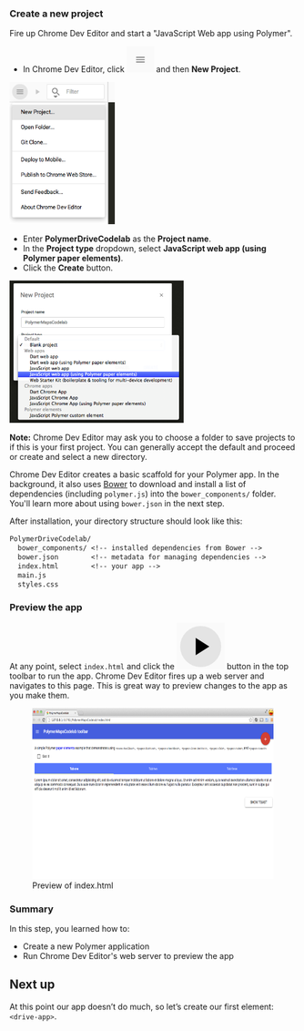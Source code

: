 <toc-element></toc-element>

### Create a new project

Fire up Chrome Dev Editor and start a "JavaScript Web app using Polymer".

<div class="stepbystep">
  <ul>
    <li>In Chrome Dev Editor,
      click <img src="img/hamburger.png" class="icon"> and then
      <b>New Project</b>.</li>
  </ul>
  <div>
    <img src="img/s1-newproject.png" style="height: 250px;">
  </div>
</div>

<div class="stepbystep">
  <ul>
    <li>Enter <b>PolymerDriveCodelab</b> as the <b>Project name</b>.</li>
    <li>In the <b>Project type</b> dropdown, select
      <b>JavaScript web app (using Polymer paper elements)</b>.</li>
    <li>Click the <b>Create</b> button.</li>
  </ul>
  <div>
    <img src="img/s1-newproject-type.png" style="height:250px;">
  </div>
</div>

**Note:** Chrome Dev Editor may ask you to choose a folder to save projects to if
this is your first project.
You can generally accept the default and proceed or
create and select a new directory.

Chrome Dev Editor creates a basic scaffold for your Polymer app.
In the background, it also uses [Bower](http://bower.io/) to
download and install a list of dependencies (including `polymer.js`)
into the `bower_components/` folder.
You'll learn more about using `bower.json` in the next step.

After installation, your directory structure should look like this:

    PolymerDriveCodelab/
      bower_components/ <!-- installed dependencies from Bower -->
      bower.json        <!-- metadata for managing dependencies -->
      index.html        <!-- your app -->
      main.js
      styles.css

### Preview the app

At any point, select `index.html` and click the
<img src="img/runbutton.png" class="icon"> button in the top toolbar to run the app.
Chrome Dev Editor fires up a web server and navigates to this page.
This is great way to preview changes to the app as you make them.

<figure>
  <img src="img/s1-helloworld.png" style="height:300px">
  <figcaption>Preview of index.html</figcaption>
</figure>

### Summary

In this step, you learned how to:

- Create a new Polymer application
- Run Chrome Dev Editor's web server to preview the app

## Next up

At this point our app doesn’t do much, so let’s create our first element:
`<drive-app>`. 

